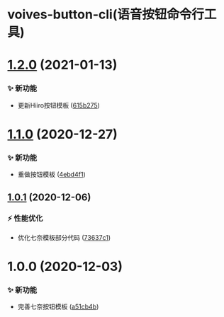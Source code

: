 # voives-button-cli(语音按钮命令行工具)

# [1.2.0](https://github.com/blacktunes/voices-button-cli/compare/v1.1.0...v1.2.0) (2021-01-13)


### ✨ 新功能

* 更新Hiiro按钮模板 ([615b275](https://github.com/blacktunes/voices-button-cli/commit/615b275))

# [1.1.0](https://github.com/blacktunes/voices-button-cli/compare/v1.0.1...v1.1.0) (2020-12-27)


### ✨ 新功能

* 重做按钮模板 ([4ebd4f1](https://github.com/blacktunes/voices-button-cli/commit/4ebd4f1))

## [1.0.1](https://github.com/blacktunes/voices-button-cli/compare/v1.0.0...v1.0.1) (2020-12-06)


### ⚡ 性能优化

* 优化七奈模板部分代码 ([73637c1](https://github.com/blacktunes/voices-button-cli/commit/73637c1))

# 1.0.0 (2020-12-03)


### ✨ 新功能

* 完善七奈按钮模板 ([a51cb4b](https://github.com/blacktunes/voices-button-cli/commit/a51cb4b))
